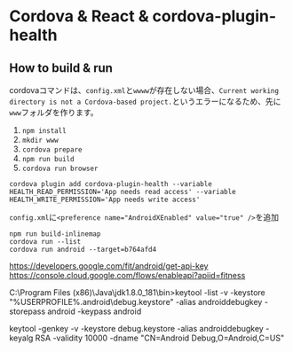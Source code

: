 # Cordova & React & cordova-plugin-health


## How to build & run

cordovaコマンドは、`config.xml`と`wwww`が存在しない場合、`Current working directory is not a Cordova-based project.`というエラーになるため、先に`www`フォルダを作ります。

1. `npm install`
1. `mkdir www`
1. `cordova prepare`
1. `npm run build`
1. `cordova run browser`


```
cordova plugin add cordova-plugin-health --variable HEALTH_READ_PERMISSION='App needs read access' --variable HEALTH_WRITE_PERMISSION='App needs write access'
```

`config.xml`に`<preference name="AndroidXEnabled" value="true" />`を追加

```
npm run build-inlinemap
cordova run --list
cordova run android --target=b764afd4
```
https://developers.google.com/fit/android/get-api-key
https://console.cloud.google.com/flows/enableapi?apiid=fitness

C:\Program Files (x86)\Java\jdk1.8.0_181\bin>keytool -list -v -keystore "%USERPROFILE%\.android\debug.keystore" -alias androiddebugkey -storepass android -keypass android

keytool -genkey -v -keystore debug.keystore -alias androiddebugkey -keyalg RSA -validity 10000 -dname "CN=Android Debug,O=Android,C=US"
